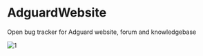 # AdguardWebsite
Open bug tracker for Adguard website, forum and knowledgebase

![1](https://cloud.githubusercontent.com/assets/17472907/20923909/c82f8006-bbbf-11e6-8798-1647451111a6.jpg)
